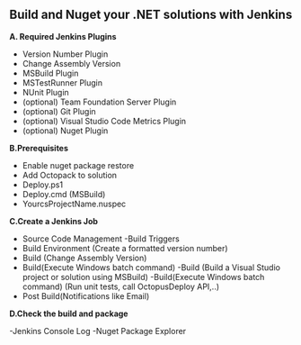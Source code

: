 
## Build and Nuget your .NET solutions with Jenkins ##


**A. Required Jenkins Plugins** 
- Version Number Plugin
- Change Assembly Version
- MSBuild Plugin
- MSTestRunner Plugin
- NUnit Plugin
- (optional) Team Foundation Server Plugin
- (optional) Git Plugin
- (optional) Visual Studio Code Metrics Plugin
- (optional) Nuget Plugin

**B.Prerequisites**
- Enable nuget package restore
- Add Octopack to solution
- Deploy.ps1
- Deploy.cmd (MSBuild)
- YourcsProjectName.nuspec

**C.Create a Jenkins Job** 
- Source Code Management
 -Build Triggers
- Build Environment (Create a formatted version number)
- Build (Change Assembly Version)
- Build(Execute Windows batch command)
 -Build (Build a Visual Studio project or solution using MSBuild)
 -Build(Execute Windows batch command) (Run unit tests, call OctopusDeploy API,..)
- Post Build(Notifications like Email)

**D.Check the build and package**

-Jenkins Console Log
-Nuget Package Explorer